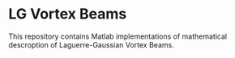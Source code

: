 # LG Vortex Beams
This repository contains Matlab implementations of mathematical descroption of Laguerre-Gaussian Vortex Beams.
